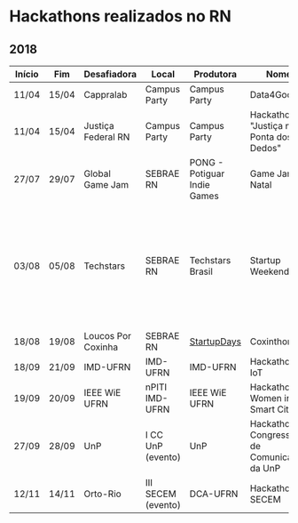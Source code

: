 # Hackathons realizados no RN
## 2018
| Início | Fim | Desafiadora | Local | Produtora | Nome | Links |
| ------ |---- | ----------- | ----- | --------- | ---- | ----- |
| 11/04 | 15/04 | Cappralab | Campus Party | Campus Party | Data4Good | [1](https://www.startse.com/noticia/nova-economia/tecnologia-inovacao/47869/vem-ai-um-hackathon-focado-em-dados-o-data4good), [2](http://brasil.campus-party.org/wp-content/uploads/sites/28/2018/04/Regulamento-Data4Good-Natal-Vers%C3%A3o-3-6Abr2018.pdf) e [3](https://cappra.com.br/2018/04/16/data4good-saude-natal/)|
| 11/04 | 15/04 | Justiça Federal RN | Campus Party | Campus Party | Hackathon "Justiça na Ponta dos Dedos" | [1](https://residencia.jfrn.jus.br/index.php/conheca-o-regulamento-do-hackathon-justica-na-ponta-dos-dedos/)| 
| 27/07 | 29/07 | Global Game Jam | SEBRAE RN | PONG - Potiguar Indie Games | Game Jam+: Natal | [1](https://www.sympla.com.br/game-jam-natal__304553#info)|
| 03/08 | 05/08 | Techstars | SEBRAE RN | Techstars Brasil | Startup Weekend | [1](https://www.sympla.com.br/startup-weekend-natal__297290), [2](https://www.facebook.com/events/534527810278006/), [3](http://nominuto.com/sermidia/startup-weekend-natal-ja-tem-datas-definidas-03-04-e-05-de-agosto/23205/), [4](https://www.facebook.com/StartupWeekendNatal/photos/a.583039988450993/1790897780998535/), [5](https://www.facebook.com/StartupWeekendNatal/photos/a.583039988450993/1805560332865613/), [6](https://www.facebook.com/StartupWeekendNatal/photos/a.1813928202028826/1813928232028823/), [7](https://www.facebook.com/StartupWeekendNatal/photos/a.583039988450993/1827548484000131/), [8](https://www.facebook.com/StartupWeekendNatal/photos/a.583039988450993/1829430303811949/), [9](https://www.facebook.com/StartupWeekendNatal/photos/a.583039988450993/1829447583810221/), [10](https://www.facebook.com/StartupWeekendNatal/photos/a.583039988450993/1829451850476461/), [11](https://www.facebook.com/StartupWeekendNatal/photos/a.583039988450993/1836503009771345/), [12](https://www.facebook.com/StartupWeekendNatal/posts/1839731016115211), [13](https://www.facebook.com/StartupWeekendNatal/videos/1848779848543661/), [14](https://www.facebook.com/StartupWeekendNatal/videos/1848784391876540/) e [15](https://www.facebook.com/StartupWeekendNatal/posts/1849076415180671)|
| 18/08 | 19/08 | Loucos Por Coxinha | SEBRAE RN | [StartupDays](https://www.instagram.com/startupdaysoficial/) | Coxinthon | [1](https://www.sympla.com.br/coxinthon---hackathon-loucos-por-coxinha__333868#info), [2](https://drive.google.com/file/d/1d8k9TSm45wkvGKithz2v6VGOEhOEtrvS/view), [3](http://www.rn.agenciasebrae.com.br/sites/asn/uf/RN/franquia-potiguar-realiza-evento-para-estimular-a-inovacao,b678ded4e2345610VgnVCM1000004c00210aRCRD) e [4](http://www.tribunadonorte.com.br/noticia/empresa-realizara-coxinthon/420992)|
| 18/09 | 21/09 | IMD-UFRN | IMD-UFRN | IMD-UFRN | Hackathon IoT | [1](https://sigaa.ufrn.br/sigaa/link/public/extensao/visualizacaoAcaoExtensao/91807756) e [2](https://portal.imd.ufrn.br/portal/noticias/5491/n%C3%BAcleo-de-pesquisa-e-inova%C3%A7%C3%A3o-em-ti-promove-seu-iv-workshop)|
| 19/09 | 20/09 | IEEE WiE UFRN | nPITI IMD-UFRN | IEEE WiE UFRN | Hackathon Women in Smart Cities | [1](http://mulheresnastem.ufrn.br/wieday2018/) e [2](http://mulheresnastem.ufrn.br/wieday2018/files/EditalHackathonWomeninSmartCities.pdf)|
| 27/09 | 28/09 | UnP | I CC UnP (evento) | UnP | Hackathon I Congresso de Comunicação da UnP | [1](https://unp.br/noticias/alunos-participam-do-i-congresso-de-comunicacao-da-unp/)|
| 12/11 | 14/11 | Orto-Rio | III SECEM (evento) | DCA-UFRN | Hackathon III SECEM | [1](https://www.dca.ufrn.br/~secem/secem2018)|